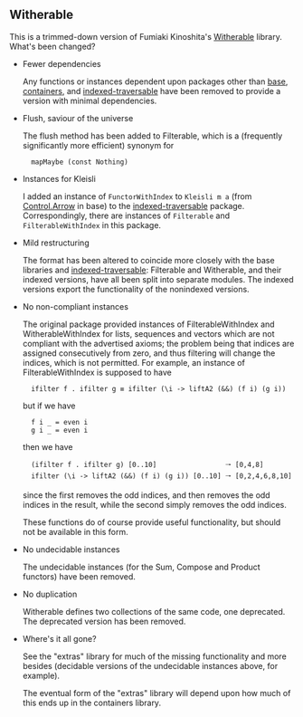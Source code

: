 ## Witherable

This is a trimmed-down version of Fumiaki Kinoshita's
  [Witherable](https://hackage.haskell.org/package/witherable)
library. What's been changed?

* Fewer dependencies

  Any functions or instances dependent upon packages other than
  [base](https://hackage.haskell.org/package/base-4.16.0.0/docs/index.html),
  [containers](https://hackage.haskell.org/package/containers-0.6.5.1),
  and
  [indexed-traversable](https://hackage.haskell.org/package/indexed-traversable)
  have been removed to provide a version with minimal dependencies.

* Flush, saviour of the universe

  The flush method has been added to Filterable, which is a
  (frequently significantly more efficient) synonym for

        mapMaybe (const Nothing)

* Instances for Kleisli

  I added an instance of `FunctorWithIndex` to `Kleisli m a` (from
  [Control.Arrow](https://hackage.haskell.org/package/base-4.18.0.0/docs/Control-Arrow.html)
  in base) to the
  [indexed-traversable](https://hackage.haskell.org/package/indexed-traversable)
  package. Correspondingly, there are instances of `Filterable` and
  `FilterableWithIndex` in this package.

* Mild restructuring

  The format has been altered to coincide more closely with the base
  libraries and
  [indexed-traversable](https://hackage.haskell.org/package/indexed-traversable):
  Filterable and Witherable, and their indexed versions, have all been
  split into separate modules. The indexed versions export the
  functionality of the nonindexed versions.

* No non-compliant instances

  The original package provided instances of FilterableWithIndex and
  WitherableWithIndex for lists, sequences and vectors which are not
  compliant with the advertised axioms; the problem being that indices
  are assigned consecutively from zero, and thus filtering will change
  the indices, which is not permitted. For example, an instance of
  FilterableWithIndex is supposed to have

        ifilter f . ifilter g ≡ ifilter (\i -> liftA2 (&&) (f i) (g i))

  but if we have

        f i _ = even i
        g i _ = even i

  then we have

        (ifilter f . ifilter g) [0..10]                 🠒 [0,4,8]
		ifilter (\i -> liftA2 (&&) (f i) (g i)) [0..10] 🠒 [0,2,4,6,8,10]

  since the first removes the odd indices, and then removes the odd
  indices in the result, while the second simply removes the odd
  indices.

  These functions do of course provide useful functionality, but
  should not be available in this form.

* No undecidable instances

  The undecidable instances (for the Sum, Compose and Product
  functors) have been removed.

* No duplication

  Witherable defines two collections of the same code, one
  deprecated. The deprecated version has been removed.

* Where's it all gone?

  See the "extras" library for much of the missing functionality and
  more besides (decidable versions of the undecidable instances above,
  for example).

  The eventual form of the "extras" library will depend upon how much
  of this ends up in the containers library.
